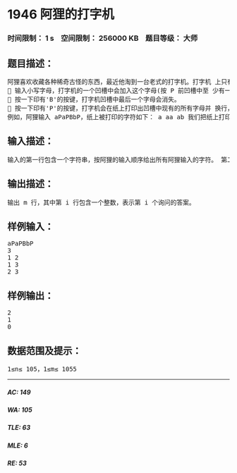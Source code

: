 # 1946 阿狸的打字机   
### 时间限制： 1 s&nbsp;&nbsp;&nbsp;&nbsp;空间限制： 256000 KB&nbsp;&nbsp;&nbsp;&nbsp;题目等级： 大师  
## 题目描述：  

<pre>
阿狸喜欢收藏各种稀奇古怪的东西，最近他淘到一台老式的打字机。打字机 上只有 28 个按键，分别印有 26 个小写英文字母和'B'、'P'两个字母。 经阿狸研究发现，这个打字机是这样工作的：
 输入小写字母，打字机的一个凹槽中会加入这个字母(按 P 前凹槽中至 少有一个字母)。
 按一下印有'B'的按键，打字机凹槽中最后一个字母会消失。
 按一下印有'P'的按键，打字机会在纸上打印出凹槽中现有的所有字母并 换行，但凹槽中的字母不会消失（保证凹槽中至少有一个字母）。
例如，阿狸输入 aPaPBbP，纸上被打印的字符如下： a aa ab 我们把纸上打印出来的字符串从 1 开始顺序编号，一直到 n。打字机有一个 非常有趣的功能，在打字机中暗藏一个带数字的小键盘，在小键盘上输入两个数 (x,y)（其中 1≤x,y≤n），打字机会显示第 x 个打印的字符串在第 y 个打印的字符串 中出现了多少次。 阿狸发现了这个功能以后很兴奋，他想写个程序完成同样的功能，你能帮助 他么？
</pre>
  
  
## 输入描述：  

<pre>
输入的第一行包含一个字符串，按阿狸的输入顺序给出所有阿狸输入的字符。 第二行包含一个整数 m，表示询问个数。 接下来 m 行描述所有由小键盘输入的询问。其中第 i 行包含两个整数 x, y， 表示第 i 个询问为(x, y)。
</pre>
  
  
## 输出描述：  

<pre>
输出 m 行，其中第 i 行包含一个整数，表示第 i 个询问的答案。 
</pre>
  
  
## 样例输入：  

<pre>
aPaPBbP
3
1 2
1 3
2 3
</pre>
  
  
## 样例输出：  

<pre>
2
1
0 
</pre>
  
  
## 数据范围及提示：  

<pre>
1≤n≤ 105，1≤m≤ 1055
</pre>
  
  
***  

##### AC: 149  
##### WA: 105  
##### TLE: 63  
##### MLE: 6  
##### RE: 53  

